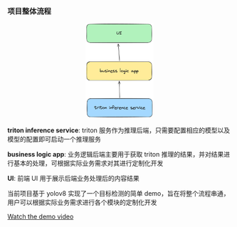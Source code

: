 ### 项目整体流程

<p align="center">
  <img src="doc/images/framework.png" alt="Framework Image" width="30%">
</p>

**triton inference service**: triton 服务作为推理后端，只需要配置相应的模型以及模型的配置即可启动一个推理服务

**business logic app**: 业务逻辑后端主要用于获取 triton 推理的结果，并对结果进行基本的处理，可根据实际业务需求对其进行定制化开发

**UI**: 前端 UI 用于展示后端业务处理后的内容结果



当前项目基于 yolov8 实现了一个目标检测的简单 demo，旨在将整个流程串通，用户可以根据实际业务需求进行各个模块的定制化开发

[Watch the demo video](doc/images/demo.mp4)

